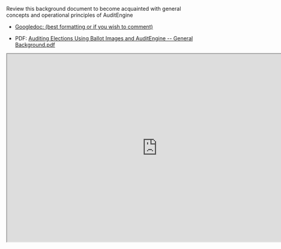Review this background document to become acquainted with general concepts and operational principles of AuditEngine 

   * [Googledoc: (best formatting or if you wish to comment)](https://docs.google.com/document/d/18A1K8mXXHnhisLqBQigx0ibboz39FAh9hOSykcR-jT4/edit?usp=sharing)

   * PDF: [Auditing Elections Using Ballot Images and AuditEngine -- General Background.pdf](https://copswiki.org/w/pub/Common/M1986/Auditing%20Elections%20Using%20Ballot%20Images%20and%20AuditEngine%20--%20General%20Background.pdf) 

<iframe src="https://docs.google.com/document/d/e/2PACX-1vRA518G2jYo6yV3oH6mDuoyQ8sSvKVv-Pqmxz_oxg1EgPyjqnMvpMJhQttnSl942Ti0UYf9twTGKiAL/pub?embedded=true" width=800 height=500 border=1></iframe>

